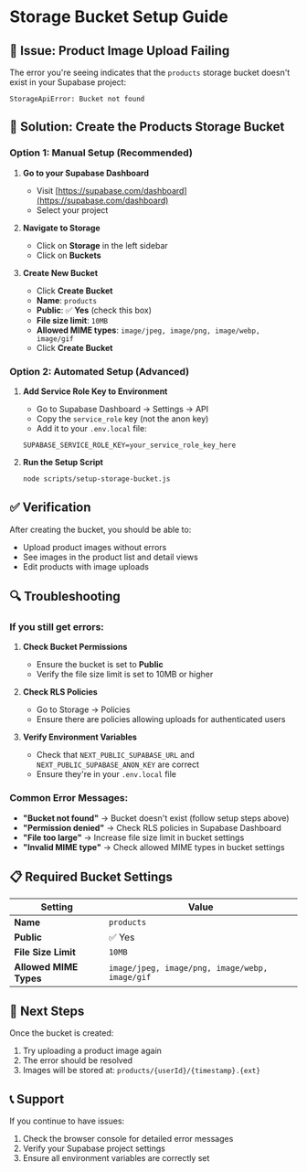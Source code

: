 # Storage Bucket Setup Guide

## 🚨 Issue: Product Image Upload Failing

The error you're seeing indicates that the `products` storage bucket doesn't exist in your Supabase project:

```
StorageApiError: Bucket not found
```

## 🔧 Solution: Create the Products Storage Bucket

### Option 1: Manual Setup (Recommended)

1. **Go to your Supabase Dashboard**
   - Visit [https://supabase.com/dashboard](https://supabase.com/dashboard)
   - Select your project

2. **Navigate to Storage**
   - Click on **Storage** in the left sidebar
   - Click on **Buckets**

3. **Create New Bucket**
   - Click **Create Bucket**
   - **Name**: `products`
   - **Public**: ✅ **Yes** (check this box)
   - **File size limit**: `10MB`
   - **Allowed MIME types**: `image/jpeg, image/png, image/webp, image/gif`
   - Click **Create Bucket**

### Option 2: Automated Setup (Advanced)

1. **Add Service Role Key to Environment**
   - Go to Supabase Dashboard → Settings → API
   - Copy the `service_role` key (not the anon key)
   - Add it to your `.env.local` file:
   ```env
   SUPABASE_SERVICE_ROLE_KEY=your_service_role_key_here
   ```

2. **Run the Setup Script**
   ```bash
   node scripts/setup-storage-bucket.js
   ```

## ✅ Verification

After creating the bucket, you should be able to:
- Upload product images without errors
- See images in the product list and detail views
- Edit products with image uploads

## 🔍 Troubleshooting

### If you still get errors:

1. **Check Bucket Permissions**
   - Ensure the bucket is set to **Public**
   - Verify the file size limit is set to 10MB or higher

2. **Check RLS Policies**
   - Go to Storage → Policies
   - Ensure there are policies allowing uploads for authenticated users

3. **Verify Environment Variables**
   - Check that `NEXT_PUBLIC_SUPABASE_URL` and `NEXT_PUBLIC_SUPABASE_ANON_KEY` are correct
   - Ensure they're in your `.env.local` file

### Common Error Messages:

- **"Bucket not found"** → Bucket doesn't exist (follow setup steps above)
- **"Permission denied"** → Check RLS policies in Supabase Dashboard
- **"File too large"** → Increase file size limit in bucket settings
- **"Invalid MIME type"** → Check allowed MIME types in bucket settings

## 📋 Required Bucket Settings

| Setting | Value |
|---------|-------|
| **Name** | `products` |
| **Public** | ✅ Yes |
| **File Size Limit** | `10MB` |
| **Allowed MIME Types** | `image/jpeg, image/png, image/webp, image/gif` |

## 🎯 Next Steps

Once the bucket is created:
1. Try uploading a product image again
2. The error should be resolved
3. Images will be stored at: `products/{userId}/{timestamp}.{ext}`

## 📞 Support

If you continue to have issues:
1. Check the browser console for detailed error messages
2. Verify your Supabase project settings
3. Ensure all environment variables are correctly set
